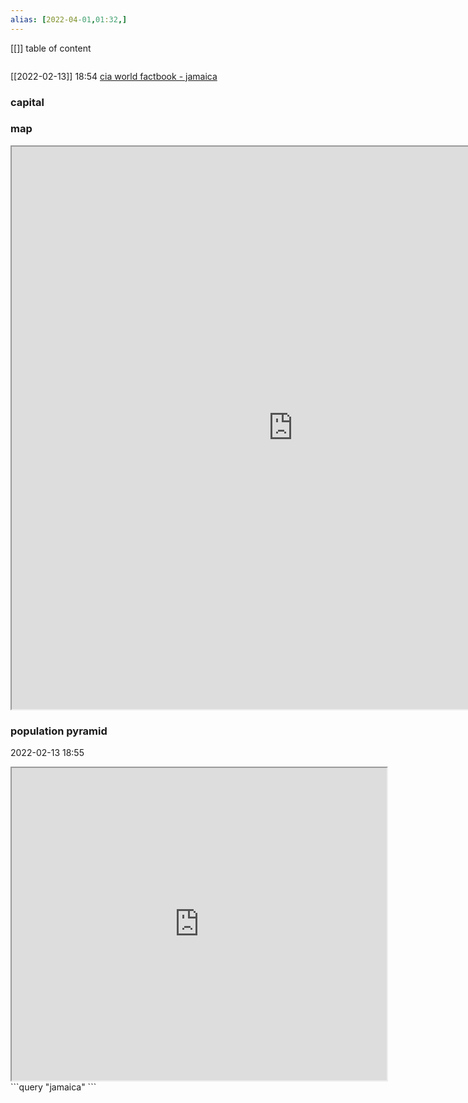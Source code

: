 ```yaml
---
alias: [2022-04-01,01:32,]
---
```

[[]]
table of content
```toc
```
[[2022-02-13]] 18:54
[cia world factbook - jamaica](https://www.cia.gov/the-world-factbook/countries/jamaica)
### capital

### map
<iframe src="https://duckduckgo.com/?t=ffab&q=jamaica&ia=web&iaxm=about" width="900" height="900" ></iframe>

### population pyramid

2022-02-13 18:55

<iframe src="https://www.populationpyramid.net/jamaica/2019/" width="600" height="500" ></iframe>
```query
"jamaica"
```